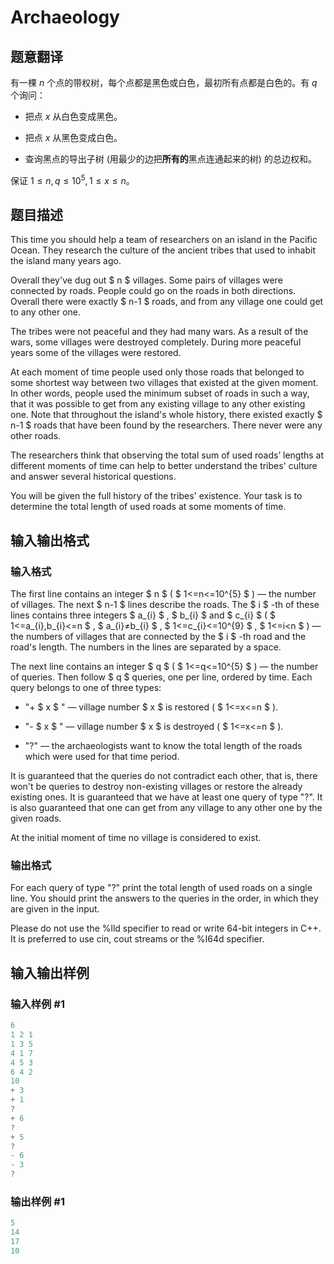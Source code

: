 # Archaeology

## 题意翻译

有一棵 $n$ 个点的带权树，每个点都是黑色或白色，最初所有点都是白色的。有 $q$ 个询问：

- 把点 $x$ 从白色变成黑色。

- 把点 $x$ 从黑色变成白色。

- 查询黑点的导出子树 $($用最少的边把**所有的**黑点连通起来的树$)$ 的总边权和。

保证 $1 \leq n, q \leq 10^5, 1 \leq x \leq n$。

## 题目描述

This time you should help a team of researchers on an island in the Pacific Ocean. They research the culture of the ancient tribes that used to inhabit the island many years ago.

Overall they've dug out $ n $ villages. Some pairs of villages were connected by roads. People could go on the roads in both directions. Overall there were exactly $ n-1 $ roads, and from any village one could get to any other one.

The tribes were not peaceful and they had many wars. As a result of the wars, some villages were destroyed completely. During more peaceful years some of the villages were restored.

At each moment of time people used only those roads that belonged to some shortest way between two villages that existed at the given moment. In other words, people used the minimum subset of roads in such a way, that it was possible to get from any existing village to any other existing one. Note that throughout the island's whole history, there existed exactly $ n-1 $ roads that have been found by the researchers. There never were any other roads.

The researchers think that observing the total sum of used roads’ lengths at different moments of time can help to better understand the tribes' culture and answer several historical questions.

You will be given the full history of the tribes' existence. Your task is to determine the total length of used roads at some moments of time.

## 输入输出格式

### 输入格式

The first line contains an integer $ n $ ( $ 1<=n<=10^{5} $ ) — the number of villages. The next $ n-1 $ lines describe the roads. The $ i $ -th of these lines contains three integers $ a_{i} $ , $ b_{i} $ and $ c_{i} $ ( $ 1<=a_{i},b_{i}<=n $ , $ a_{i}≠b_{i} $ , $ 1<=c_{i}<=10^{9} $ , $ 1<=i&lt;n $ ) — the numbers of villages that are connected by the $ i $ -th road and the road's length. The numbers in the lines are separated by a space.

The next line contains an integer $ q $ ( $ 1<=q<=10^{5} $ ) — the number of queries. Then follow $ q $ queries, one per line, ordered by time. Each query belongs to one of three types:

- "+ $ x $ " — village number $ x $ is restored ( $ 1<=x<=n $ ).

- "- $ x $ " — village number $ x $ is destroyed ( $ 1<=x<=n $ ).

- "?" — the archaeologists want to know the total length of the roads which were used for that time period.

It is guaranteed that the queries do not contradict each other, that is, there won't be queries to destroy non-existing villages or restore the already existing ones. It is guaranteed that we have at least one query of type "?". It is also guaranteed that one can get from any village to any other one by the given roads.

At the initial moment of time no village is considered to exist.

### 输出格式

For each query of type "?" print the total length of used roads on a single line. You should print the answers to the queries in the order, in which they are given in the input.

Please do not use the %lld specifier to read or write 64-bit integers in С++. It is preferred to use cin, cout streams or the %I64d specifier.

## 输入输出样例

### 输入样例 #1

```cpp
6
1 2 1
1 3 5
4 1 7
4 5 3
6 4 2
10
+ 3
+ 1
?
+ 6
?
+ 5
?
- 6
- 3
?

```
### 输出样例 #1

```cpp
5
14
17
10

```
